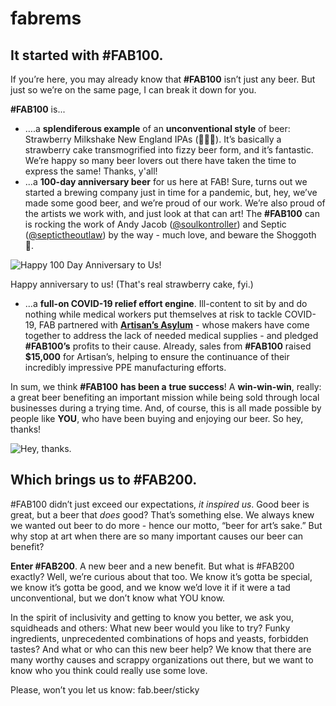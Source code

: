 # fabrems

## **It started with #FAB100.**

If you’re here, you may already know that **#FAB100** isn’t just any beer. But just so we’re on the same page, I can break it down for you.

**#FAB100** is...

- ….a **splendiferous example** of an **unconventional style** of beer: Strawberry Milkshake New England IPAs (🍓🎂🍺). It’s basically a strawberry cake transmogrified into fizzy beer form, and it’s fantastic. We’re happy so many beer lovers out there have taken the time to express the same! Thanks, y'all!
- ...a **100-day anniversary beer** for us here at FAB! Sure, turns out we started a brewing company just in time for a pandemic, but, hey, we’ve made some good beer, and we’re proud of our work. We’re also proud of the artists we work with, and just look at that can art! The **#FAB100** can is rocking the work of Andy Jacob ([@soulkontroller](https://www.instagram.com/soulkontroller/)) and Septic ([@septictheoutlaw](https://www.instagram.com/septictheoutlaw/)) by the way - much love, and beware the Shoggoth 👾.

![Happy 100 Day Anniversary to Us!](https://github.com/fab-rems/fab-rems.github.io/_assets/upfront/fab100_bday.JPG)

Happy anniversary to us! (That's real strawberry cake, fyi.)

- ...a **full-on COVID-19 relief effort engine**. Ill-content to sit by and do nothing while medical workers put themselves at risk to tackle COVID-19, FAB partnered with **[Artisan’s Asylum](https://artisansasylum.com/)** - whose makers have come together to address the lack of needed medical supplies - and pledged **#FAB100’s** profits to their cause. Already, sales from **#FAB100** raised **$15,000** for Artisan’s, helping to ensure the continuance of their incredibly impressive PPE manufacturing efforts.

In sum, we think **#FAB100** **has been a** **true success**! A **win-win-win**, really: a great beer benefiting an important mission while being sold through local businesses during a trying time. And, of course, this is all made possible by people like **YOU**, who have been buying and enjoying our beer. So hey, thanks!

![Hey, thanks.](https://github.com/fab-rems/fab-rems.github.io/_assets/upfront/samthanks.gif)

## **Which brings us to #FAB200.**

#FAB100 didn’t just exceed our expectations, *it inspired us*. Good beer is great, but a beer that *does* good? That’s something else. We always knew we wanted out beer to do more - hence our motto, “beer for art’s sake.” But why stop at art when there are so many important causes our beer can benefit?

**Enter #FAB200**. A new beer and a new benefit. But what is #FAB200 exactly? Well, we’re curious about that too. We know it’s gotta be special, we know it’s gotta be good, and we know we’d love it if it were a tad unconventional, but we don’t know what YOU know.

In the spirit of inclusivity and getting to know you better, we ask you, squidheads and others: What new beer would you like to try? Funky ingredients, unprecedented combinations of hops and yeasts, forbidden tastes? And what or who can this new beer help? We know that there are many worthy causes and scrappy organizations out there, but we want to know who you think could really use some love.

Please, won’t you let us know: fab.beer/sticky
